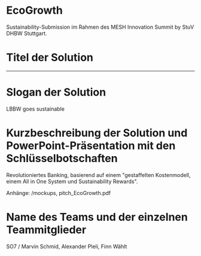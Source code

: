 # EcoGrowth

Sustainability-Submission im Rahmen des MESH Innovation Summit by StuV DHBW Stuttgart.

# Titel der Solution

---

# Slogan der Solution

LBBW goes sustainable

# Kurzbeschreibung der Solution und PowerPoint-Präsentation mit den Schlüsselbotschaften

Revolutioniertes Banking, basierend auf einem "gestaffelten Kostenmodell, einem All in One System und Sustainability Rewards".

Anhänge: /mockups, pitch_EcoGrowth.pdf

# Name des Teams und der einzelnen Teammitglieder

SO7 / Marvin Schmid, Alexander Pleli, Finn Wählt
